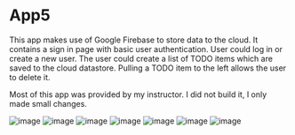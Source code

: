 # App5

This app makes use of Google Firebase to store data to the cloud.
It contains a sign in page with basic user authentication.
User could log in or create a new user.
The user could create a list of TODO items which are saved to the cloud datastore.
Pulling a TODO item to the left allows the user to delete it.

Most of this app was provided by my instructor. I did not build it, I only made small changes.

![image](https://user-images.githubusercontent.com/60160747/122827349-14756800-d299-11eb-8572-28634f9ee7c1.png)
![image](https://user-images.githubusercontent.com/60160747/122827392-248d4780-d299-11eb-9b35-ca0e2d2a9051.png)
![image](https://user-images.githubusercontent.com/60160747/122827522-4e466e80-d299-11eb-8aad-02353b635a1c.png)
![image](https://user-images.githubusercontent.com/60160747/122827559-5b635d80-d299-11eb-87bc-53df34885fed.png)
![image](https://user-images.githubusercontent.com/60160747/122827826-bf862180-d299-11eb-9c21-8059b38a81ba.png)
![image](https://user-images.githubusercontent.com/60160747/122828165-26a3d600-d29a-11eb-9e93-40f950d61de9.png)
![image](https://user-images.githubusercontent.com/60160747/122828141-1e4b9b00-d29a-11eb-8d07-bbaf5886f921.png)

